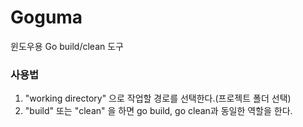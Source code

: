 # Goguma
윈도우용 Go build/clean 도구

### 사용법
1. "working directory" 으로 작업할 경로를 선택한다.(프로젝트 폴더 선택)
2. "build" 또는 "clean" 을 하면 go build, go clean과 동일한 역할을 한다.
